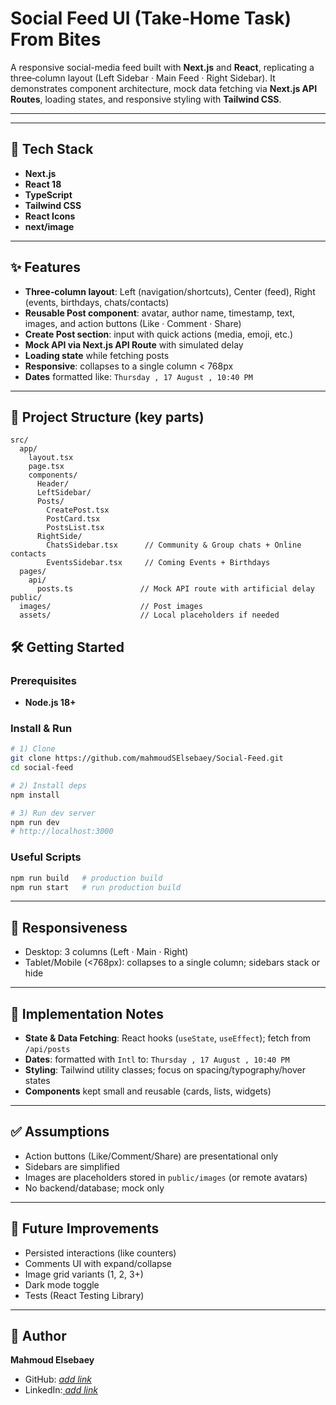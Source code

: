 # Social Feed UI (Take‑Home Task) From Bites

A responsive social-media feed built with **Next.js** and **React**, replicating a three‑column layout (Left Sidebar · Main Feed · Right Sidebar). It demonstrates component architecture, mock data fetching via **Next.js API Routes**, loading states, and responsive styling with **Tailwind CSS**.

---

<!-- ## 🚀 Demo
> _Optional: add your Vercel link here_ -->

---

## 🧰 Tech Stack
- **Next.js**
- **React 18**
- **TypeScript**
- **Tailwind CSS**
- **React Icons**
- **next/image**

---

## ✨ Features
- **Three‑column layout**: Left (navigation/shortcuts), Center (feed), Right (events, birthdays, chats/contacts)
- **Reusable Post component**: avatar, author name, timestamp, text, images, and action buttons (Like · Comment · Share)
- **Create Post section**: input with quick actions (media, emoji, etc.)
- **Mock API via Next.js API Route** with simulated delay
- **Loading state** while fetching posts
- **Responsive**: collapses to a single column < 768px
- **Dates** formatted like: `Thursday , 17 August , 10:40 PM`

---

## 📁 Project Structure (key parts)
```
src/
  app/
    layout.tsx
    page.tsx
    components/
      Header/
      LeftSidebar/
      Posts/
        CreatePost.tsx
        PostCard.tsx
        PostsList.tsx
      RightSide/
        ChatsSidebar.tsx      // Community & Group chats + Online contacts
        EventsSidebar.tsx     // Coming Events + Birthdays
  pages/
    api/
      posts.ts               // Mock API route with artificial delay
public/
  images/                    // Post images
  assets/                    // Local placeholders if needed
```


## 🛠️ Getting Started
### Prerequisites
- **Node.js 18+**

### Install & Run
```bash
# 1) Clone
git clone https://github.com/mahmoudSElsebaey/Social-Feed.git
cd social-feed

# 2) Install deps
npm install

# 3) Run dev server
npm run dev
# http://localhost:3000
```

### Useful Scripts
```bash
npm run build   # production build
npm run start   # run production build

```

---

## 📐 Responsiveness
- Desktop: 3 columns (Left · Main · Right)
- Tablet/Mobile (<768px): collapses to a single column; sidebars stack or hide

---

## 🧩 Implementation Notes
- **State & Data Fetching**: React hooks (`useState`, `useEffect`); fetch from `/api/posts`
- **Dates**: formatted with `Intl` to: `Thursday , 17 August , 10:40 PM`
- **Styling**: Tailwind utility classes; focus on spacing/typography/hover states
- **Components** kept small and reusable (cards, lists, widgets)

---

## ✅ Assumptions
- Action buttons (Like/Comment/Share) are presentational only
- Sidebars are simplified
- Images are placeholders stored in `public/images` (or remote avatars)
- No backend/database; mock only

---

## 🧭 Future Improvements
- Persisted interactions (like counters)
- Comments UI with expand/collapse
- Image grid variants (1, 2, 3+)
- Dark mode toggle
- Tests (React Testing Library)

---

## 👤 Author
**Mahmoud Elsebaey**

- GitHub: [_add link_](https://github.com/mahmoudSElsebaey)
- LinkedIn:[ _add link_](https://www.linkedin.com/in/mahmoud-elsebaey-888797223/)

